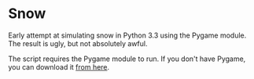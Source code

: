 Snow
====

Early attempt at simulating snow in Python 3.3 using the Pygame module. The result is ugly, but not absolutely awful.

The script requires the Pygame module to run. If you don't have Pygame, you can download it <a href="http://www.pygame.org/news.html">from here</a>.
